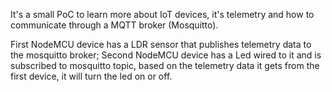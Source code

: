It's a small PoC to learn more about IoT devices, it's telemetry and how to communicate through a MQTT broker (Mosquitto).

First NodeMCU device has a LDR sensor that publishes telemetry data to the mosquitto broker;
Second NodeMCU device has a Led wired to it and is subscribed to mosquitto topic, based on the telemetry data it gets from the first device, it will turn the led on or off.
